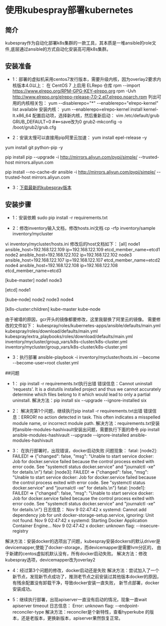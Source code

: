 # 使用kubespray部署kubernetes

## 简介
kubespray作为自动化部署k8s集群的一款工具，其本质是一堆ansible的role文件,底层通过ansible的方式自动化安装高可用k8s集群。

## 安装准备
* 1：部署的虚拟机采用centos7发行版本，需要升级内核，因为overlay2要求内核版本4.0以上：
 在 CentOS 7 上启用 ELRepo 仓库
  rpm --import https://www.elrepo.org/RPM-GPG-KEY-elrepo.org
  rpm -Uvh http://www.elrepo.org/elrepo-release-7.0-2.el7.elrepo.noarch.rpm
 列出可用的内核相关包：
  yum --disablerepo="*" --enablerepo="elrepo-kernel" list available
 安装内核：
  yum --enablerepo=elrepo-kernel install kernel-lt.x86_64
  配置启动项，选择新内核，然后重新启动：
  vim /etc/default/grub
  GRUB_DEFAULT=0   #<==save改为0
  grub2-mkconfig -o /boot/grub2/grub.cfg

* 2：安装太慢可以直接用pip阿里云加速：
yum install epel-release –y

yum install git python-pip -y

pip install pip --upgrade -i http://mirrors.aliyun.com/pypi/simple/ --trusted-host mirrors.aliyun.com

pip install --no-cache-dir ansible -i http://mirrors.aliyun.com/pypi/simple/ --trusted-host mirrors.aliyun.com

* 3：[下载最新的kubespray版本](https://github.com/kubernetes-sigs/kubespray)

## 安装步骤

* 1：安装依赖
sudo pip install -r requirements.txt

* 2：修改inventory输入文档，修改hosts.ini文档
cp -rfp inventory/sample inventory/mycluster

vi inventory/mycluster/hosts.ini
修改后的host文档如下：
[all]
 node1 ansible_host=192.168.122.109   ip=192.168.122.109 etcd_member_name=etcd1
 node2 ansible_host=192.168.122.102   ip=192.168.122.102 
 node3 ansible_host=192.168.122.107   ip=192.168.122.107 etcd_member_name=etcd2
 node4 ansible_host=192.168.122.108  ip=192.168.122.108 etcd_member_name=etcd3

[kube-master]
 node1
 node3

[etcd]
 node1

[kube-node]
 node2
 node3
 node4

[k8s-cluster:children]
kube-master
kube-node

由于被墙的原因，gcr开头的镜像都要修改，这里我替换了阿里云的镜像。
需要修改的文件如下：
kubespray/roles/kubernetes-apps/ansible/defaults/main.yml
kubespray/roles/download/defaults/main.yml
kubespray/extra_playbooks/roles/download/defaults/main.yml
inventory/mycluster/group_vars/k8s-cluster/k8s-cluster.yml
inventory/mycluster/group_vars/k8s-cluster/k8s-cluster.yml


* 3：执行部署
ansible-playbook -i inventory/mycluster/hosts.ini --become --become-user=root cluster.yml

##问题
* 1： pip install -r requirements.txt执行出错
错误信息：Cannot uninstall 'requests'. It is a distutils installed project and thus we cannot accurately determine 
which files belong to it which would lead to only a partial uninstall.
解决方法：pip install six --upgrade --ignore-installed six

* 2： 解决完第1个问题，继续执行pip install -r requirements.txt出错
错误信息：ERROR! no action detected in task. This often indicates a misspelled module name, or incorrect module path.
解决方法：requirements.txt安装时ansible-modules-hashivault安装出问题，需要执行下面的命令
pip install ansible-modules-hashivault --upgrade --ignore-installed ansible-modules-hashivault

* 3： 在执行部署时，出现错误，docker启动失败
问题现象：
fatal: [node2]: FAILED! => {"changed": false, "msg": "Unable to start service docker: Job for docker.service failed because the control process exited with error code. See \"systemctl status docker.service\" and \"journalctl -xe\" for details.\n"}
fatal: [node3]: FAILED! => {"changed": false, "msg": "Unable to start service docker: Job for docker.service failed because the control process exited with error code. See \"systemctl status docker.service\" and \"journalctl -xe\" for details.\n"}
fatal: [node1]: FAILED! => {"changed": false, "msg": "Unable to start service docker: Job for docker.service failed because the control process exited with error code. See \"systemctl status docker.service\" and \"journalctl -xe\" for details.\n"}
日志信息：
Nov  9 02:47:42 x systemd: Cannot add dependency job for unit docker-storage-setup.service, ignoring: Unit not found.
Nov  9 02:47:42 x systemd: Starting Docker Application Container Engine...
Nov  9 02:47:42 x docker: unknown flag: --insecure-registry

解决方法：安装docker的选项出了问题，kubespray安装dockers的默认driver是devicemapper,使能了docker-storage，而devicemapper是需要lvm分区的，
由于新建的centos虚拟机默认没有，所有docker启动失败。
解决方法：修改kubespray选项，devicemapper改为overlay2

* 4：经过第3个问题的修改，docker启动还是失败
解决方法：尝试加入了一个新节点，发现新节点成功了，推测老节点之前安装过其他版本docker的原因，有残余配置没有卸载干净，导致docker安装一直失败，
新节点部署，docker安装成功。

* 5：继续执行部署，出现apiserver一直没有启动的情况，现象一直wait apiserver timeout
日志信息： Error: unknown flag: --endpoint-reconciler-type
解决方法：reconciler是个新特性，查看hyperkube 的版本，还是老版本，更换新版本，apiserver果然恢复正常。


